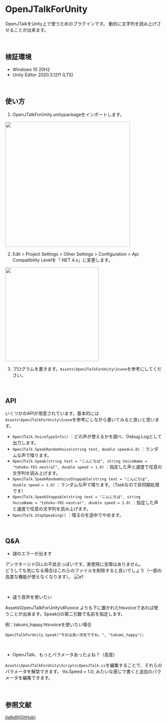 # OpenJTalkForUnity
OpenJTalkをUnity上で使うためのプラグインです。
動的に文字列を読み上げさせることが出来ます。

<br>

## 検証環境
- Windows 10 20H2
- Unity Editor 2020.3.12f1 (LTS)

<br>

## 使い方
1. OpenJTalkForUnity.unitypackageをインポートします。

<img src="https://user-images.githubusercontent.com/33755507/129216066-e57e084a-2027-4d35-8f19-4ec0d4261dec.png" width="400">

2. Edit > Project Settings > Other Settings > Configuration > Api Compatibility Levelを「.NET 4.x」に変更します。
<img src="https://user-images.githubusercontent.com/33755507/129219061-f24d8638-56f9-405c-b91f-bc76951c6c4a.png" width="300">

3. プログラムを書きます。`Assets\OpenJTalkForUnity\Scene`を参考にしてください。

<br>

## API
いくつかのAPIが用意されています。基本的には`Assets\OpenJTalkForUnity\Scene`を参考にしながら書いてみると良いと思います。
- `OpenJTalk.VoiceTypeInfo()`
：どの声が使えるかを調べ、Debug.Logとして出力します。
- `OpenJTalk.SpeakRandomVoice(string text, double speed=1.0)`
：ランダムな声で喋ります。
- `OpenJTalk.Speak(string text = "こんにちは", string VoiceName = "tohoku-f01-neutral", double speed = 1.0)`
：指定した声と速度で任意の文字列を読み上げます。
- `OpenJTalk.SpeakRandomVoiceStoppable(string text = "こんにちは", double speed = 1.0)`
：ランダムな声で喋ります。（Taskなので非同期処理です）
- `OpenJTalk.SpeakStoppable(string text = "こんにちは", string VoiceName = "tohoku-f01-neutral", double speed = 1.0)`
：指定した声と速度で任意の文字列を読み上げます。
- `OpenJTalk.StopSpeaking()`
：喋るのを途中でやめます。

<br>

## Q&A
- 謎のエラーが出ます

アンマネージドDLLの不具合っぽいです。実使用に支障はありません。<br>
どうしても気になる場合はこれらのファイルを削除すると良いでしょう（一部の高度な機能が使えなくなります）。
![e1](https://user-images.githubusercontent.com/33755507/129216635-f21a0cfc-8ccc-4e49-bd61-496cdbf8f907.PNG)

<br>

- 違う音声を使いたい

Assets\OpenJTalkForUnity\dll\voice よりも下に置かれたhtsvoiceであれば使うことが出来ます。Speak()の第二引数で名前を指定します。

例：takumi_happy.htsvoiceを使いたい場合

`OpenJTalkForUnity.Speak("今日は良い天気ですね。", "takumi_happy");`

<br>

- OpenJTalk、もっとパラメータあったよね？（高度）

`Assets\OpenJTalkForUnity\Scripts\OpenJTalk.cs`を編集することで、それらのパラメータを解禁できます。
tts.Speed = 1.0;
みたいな感じで書くと追加のパラメータを編集できます。

<br>

## 参照文献
[jtalkdll(GitHub)](https://github.com/rosmarinus/jtalkdll)
